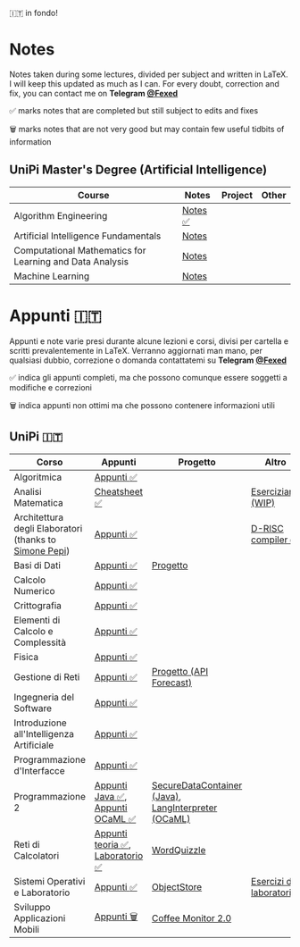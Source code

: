 :it: in fondo!
# Notes
Notes taken during some lectures, divided per subject and written in LaTeX.
I will keep this updated as much as I can. For every doubt, correction and fix, you can contact me on <b>Telegram [@Fexed](https://t.me/fexed)</b>

:white_check_mark: marks notes that are completed but still subject to edits and fixes

🗑️ marks notes that are not very good but may contain few useful tidbits of information

## UniPi Master's Degree (Artificial Intelligence)

Course | Notes | Project | Other
------|---------|----------|------
Algorithm Engineering | [Notes :white_check_mark:](https://github.com/fexed/Notes/blob/master/UniPi_CSMaster_AI/AlgorithmEngineering/algeng_notes.pdf)
Artificial Intelligence Fundamentals | [Notes](https://github.com/fexed/Notes/blob/master/UniPi_CSMaster_AI/ArtificialIntelligenceFundamentals/aif.pdf)
Computational Mathematics for Learning and Data Analysis | [Notes](https://github.com/fexed/Notes/blob/master/UniPi_CSMaster_AI/ComputationalMathematicsForLearningAndDataAnalysis/CompMatLearningDataAnalysis.pdf)
Machine Learning | [Notes](https://github.com/fexed/Notes/blob/master/UniPi_CSMaster_AI/MachineLearning/ML.pdf)

# Appunti :it:
Appunti e note varie presi durante alcune lezioni e corsi, divisi per cartella e scritti prevalentemente in LaTeX.
Verranno aggiornati man mano, per qualsiasi dubbio, correzione o domanda contattatemi su <b>Telegram [@Fexed](https://t.me/fexed)</b>

:white_check_mark: indica gli appunti completi, ma che possono comunque essere soggetti a modifiche e correzioni

🗑️ indica appunti non ottimi ma che possono contenere informazioni utili

## UniPi :it:

Corso | Appunti | Progetto | Altro
------|---------|----------|------
Algoritmica | [Appunti :white_check_mark:](https://github.com/fexed/Notes/blob/master/UniPi_CS/Algoritmica/AL.pdf)
Analisi Matematica | [Cheatsheet :white_check_mark:](https://github.com/fexed/Notes/blob/master/UniPi_CS/AnalisiMatematica/AM.pdf) | | [Eserciziario (WIP)](https://github.com/fexed/Notes/blob/master/UniPi_CS/AnalisiMatematica/AM_eserciziario.pdf)
Architettura degli Elaboratori (thanks to [Simone Pepi](https://github.com/sipemopo92)) | [Appunti :white_check_mark:](https://github.com/fexed/Notes/blob/master/UniPi_CS/ArchitetturaDegliElaboratori/architettura_appunti.pdf) | | [D-RISC compiler :white_check_mark:](https://github.com/fexed/D-RISCcompiler)
Basi di Dati | [Appunti :white_check_mark:](https://github.com/fexed/Notes/blob/master/UniPi_CS/BasiDiDati/BD.pdf) | [Progetto](https://github.com/fexed/Notes/blob/master/UniPi_CS/BasiDiDati/ProgettoBD8/relazione.pdf)
Calcolo Numerico | [Appunti :white_check_mark:](https://github.com/fexed/Notes/blob/master/UniPi_CS/CalcoloNumerico/CN.pdf)
Crittografia | [Appunti :white_check_mark:](https://github.com/fexed/Notes/blob/master/UniPi_CS/Crittografia/CRI.pdf)
Elementi di Calcolo e Complessità | [Appunti :white_check_mark:](https://github.com/fexed/Notes/blob/master/UniPi_CS/ElementiDiCalcoloeComplessita/ECC.pdf)
Fisica | [Appunti :white_check_mark:](https://github.com/fexed/Notes/blob/master/UniPi_CS/Fisica/FIS.pdf)
Gestione di Reti | [Appunti :white_check_mark:](https://github.com/fexed/Notes/blob/master/UniPi_CS/GestioneDiRete/GR.pdf) | [Progetto (API Forecast)](https://github.com/fexed/APIForecast/releases/tag/1.0)
Ingegneria del Software | [Appunti :white_check_mark:](https://github.com/fexed/Notes/blob/master/UniPi_CS/IngegneriaDelSoftware/IS.pdf)
Introduzione all'Intelligenza Artificiale | [Appunti :white_check_mark:](https://github.com/fexed/Notes/blob/master/UniPi_CS/IntroduzioneAllIntelligenzaArtificiale/IIA.pdf)
Programmazione d'Interfacce | [Appunti :white_check_mark:](https://github.com/fexed/Notes/blob/master/UniPi_CS/ProgrammazioneDInterfacce/PI.pdf)
Programmazione 2 | [Appunti Java :white_check_mark:](https://github.com/fexed/Notes/blob/master/UniPi_CS/Programmazione2/PR2_Java.pdf), [Appunti OCaML :white_check_mark:](https://github.com/fexed/Notes/blob/master/UniPi_CS/Programmazione2/PR2_OCaML.pdf) | [SecureDataContainer (Java)](https://github.com/fexed/SecureDataContainer), [LangInterpreter (OCaML)](https://github.com/fexed/LangInterpreter/releases/tag/1.1)
Reti di Calcolatori | [Appunti teoria :white_check_mark:](https://github.com/fexed/Notes/blob/master/UniPi_CS/RetiDiCalcolatori/RCL.pdf), [Laboratorio :white_check_mark:](https://github.com/fexed/Notes/blob/master/UniPi_CS/LaboratorioDiReti/LPR.pdf) | [WordQuizzle](https://github.com/fexed/WordQuizzle/releases/tag/1.0)
Sistemi Operativi e Laboratorio | [Appunti :white_check_mark:](https://github.com/fexed/Notes/blob/master/UniPi_CS/SistemiOperativi/SOL.pdf) | [ObjectStore](https://github.com/fexed/ObjectStore/releases/tag/1.0) | [Esercizi di laboratorio](https://github.com/fexed/SOL_LAB)
Sviluppo Applicazioni Mobili | [Appunti 🗑️](https://github.com/fexed/Notes/blob/master/UniPi_CS/SviluppoApplicazioniMobili/SAM.pdf) | [Coffee Monitor 2.0](https://github.com/fexed/CoffeeMonitor/releases/tag/2.0)
